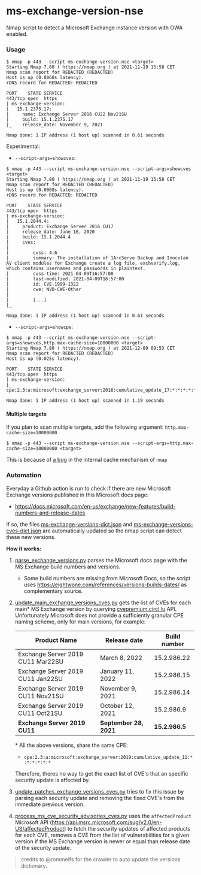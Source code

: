 # ms-exchange-version-nse
 Nmap script to detect a Microsoft Exchange instance version with OWA enabled. 

### Usage
```
$ nmap -p 443 --script ms-exchange-version.nse <target>
Starting Nmap 7.80 ( https://nmap.org ) at 2021-11-19 15:58 CET
Nmap scan report for REDACTED (REDACTED)
Host is up (0.0068s latency).
rDNS record for REDACTED: REDACTED

PORT    STATE SERVICE
443/tcp open  https
| ms-exchange-version: 
|   15.1.2375.17: 
|     name: Exchange Server 2016 CU22 Nov21SU
|     build: 15.1.2375.17
|_    release_date: November 9, 2021

Nmap done: 1 IP address (1 host up) scanned in 0.61 seconds
```

Experimental: 

* `--script-args=showcves`:
```
$ nmap -p 443 --script ms-exchange-version.nse --script-args=showcves <target>
Starting Nmap 7.80 ( https://nmap.org ) at 2021-11-19 15:58 CET
Nmap scan report for REDACTED (REDACTED)
Host is up (0.0068s latency).
rDNS record for REDACTED: REDACTED

PORT    STATE SERVICE
443/tcp open  https
| ms-exchange-version: 
|   15.1.2044.4: 
|     product: Exchange Server 2016 CU17
|     release_date: June 16, 2020
|     build: 15.1.2044.4
|     cves: 
|       
|         cvss: 4.6
|         summary: The installation of 1ArcServe Backup and Inoculan AV client modules for Exchange create a log file, exchverify.log, which contains usernames and passwords in plaintext.
|         cvss-time: 2021-04-09T16:57:00
|         last-modified: 2021-04-09T16:57:00
|         id: CVE-1999-1322
|         cwe: NVD-CWE-Other
|         
|         [...]
|_

Nmap done: 1 IP address (1 host up) scanned in 0.61 seconds
```

* `--script-args=showcpe`:
```
$ nmap -p 443 --script ms-exchange-version.nse --script-args=showcves,http.max-cache-size=10000000 <target>
Starting Nmap 7.80 ( https://nmap.org ) at 2021-12-09 09:53 CET
Nmap scan report for REDACTED (REDACTED)
Host is up (0.025s latency).

PORT    STATE SERVICE
443/tcp open  https
| ms-exchange-version: 
|_  cpe:2.3:a:microsoft:exchange_server:2016:cumulative_update_17:*:*:*:*:*:*: 

Nmap done: 1 IP address (1 host up) scanned in 1.19 seconds
```

#### Multiple targets
If you plan to scan multiple targets, add the following argument: `http.max-cache-size=10000000`

```
$ nmap -p 443 --script ms-exchange-version.nse --script-args=http.max-cache-size=10000000 <target>
```

This is because of [a bug](https://github.com/nmap/nmap/pull/2407) in the internal cache mechanism of `nmap`

### Automation
Everyday a Github action is run to check if there are new Microsoft Exchange versions published in this Microsoft docs page: 
* https://docs.microsoft.com/en-us/exchange/new-features/build-numbers-and-release-dates

If so, the files [ms-exchange-versions-dict.json](./ms-exchange-versions-dict.json) and [ms-exchange-versions-cves-dict.json](./ms-exchange-versions-cves-dict.json) are automatically updated so the nmap script can detect these new versions.

**How it works:**

1. [parse_exchange_versions.py](./automation/parse_exchange_versions.py) parses the Microsoft docs page with the MS Exchange build numbers and versions.
   * Some build numbers are missing from Microsoft Docs, so the script uses https://eightwone.com/references/versions-builds-dates/ as complementary source. 
2. [update_main_exchange_versions_cves.py](./automation/update_main_exchange_versions_cves.py) gets the list of CVEs for each main* MS Exchange version by querying [cvepremium.circl.lu](https://cvepremium.circl.lu/api/) API. Unfortunately Microsoft does not provide a sufficiently granular CPE naming scheme, only for main versions, for example:
   
   | Product Name | Release date | Build number |
   | - | - | - |
   |Exchange Server 2019 CU11 Mar22SU|March 8, 2022|15.2.986.22|
   |Exchange Server 2019 CU11 Jan22SU|January 11, 2022|15.2.986.15|
   |Exchange Server 2019 CU11 Nov21SU|November 9, 2021|15.2.986.14|
   |Exchange Server 2019 CU11 Oct21SU|October 12, 2021|15.2.986.9|
   |**Exchange Server 2019 CU11**|**September 28, 2021**|**15.2.986.5**|

    \* All the above versions, share the same CPE: 
    * `cpe:2.3:a:microsoft:exchange_server:2019:cumulative_update_11:*:*:*:*:*:*`

    Therefore, theres no way to get the exact list of CVE's that an specific security update is affected by.


3. [update_patches_exchange_versions_cves.py](./automation/update_patches_exchange_versions_cves.py) tries to fix this issue by parsing each security update and removing the fixed CVE's from the immediate previous version.

4. [process_ms_cve_security_advisories_cves.py](./automation/process_ms_cve_security_advisories_cves.py) uses the `affectedProduct` Microsoft API (https://api.msrc.microsoft.com/sug/v2.0/en-US/affectedProduct) to fetch the security updates of affected products for each CVE, removes a CVE from the list of vulnerabilities for a given version if the MS Exchange version is newer or equal than release date of the security update.

> credits to @rommelfs for the crawler to auto update the versions dictionary.
